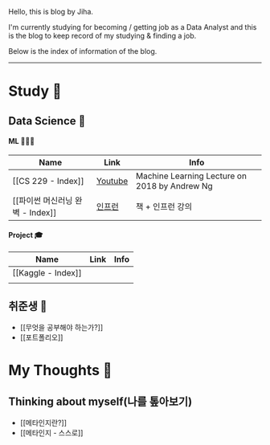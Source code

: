 Hello, this is blog by Jiha.

I'm currently studying for becoming / getting job as a Data Analyst and this is the blog to keep record of my studying & finding a job.

Below is the index of information of the blog.

***
# Study 📔

## Data Science 📐


#### ML 🧑🏼‍🎓  
  
| **Name**                | **Link**                                                                                                                                                        | **Info**                                      |
| ----------------------- | --------------------------------------------------------------------------------------------------------------------------------------------------------------- | --------------------------------------------- |
| [[CS 229 - Index]]      | [Youtube](https://www.youtube.com/watch?v=jGwO_UgTS7I&list=PLoROMvodv4rMiGQp3WXShtMGgzqpfVfbU)                                                                  | Machine Learning Lecture on 2018 by Andrew Ng |
| [[파이썬 머신러닝 완벽 - Index]] | [인프런](https://www.inflearn.com/course/%ED%8C%8C%EC%9D%B4%EC%8D%AC-%EB%A8%B8%EC%8B%A0%EB%9F%AC%EB%8B%9D-%EC%99%84%EB%B2%BD%EA%B0%80%EC%9D%B4%EB%93%9C/dashboard) | 책 + 인프런 강의                                    |
  
#### Project 🎓  

| **Name**           | **Link** | **Info** |
| ------------------ | -------- | -------- |
| [[Kaggle - Index]] |          |          |
|                    |          |          |
  

## 취준생 💼


- [[무엇을 공부해야 하는가?]]
- [[포트폴리오]]  

  
# My Thoughts 🫨


## Thinking about myself(나를 톺아보기)


- [[메타인지란?]]
- [[메타인지 - 스스로]]
